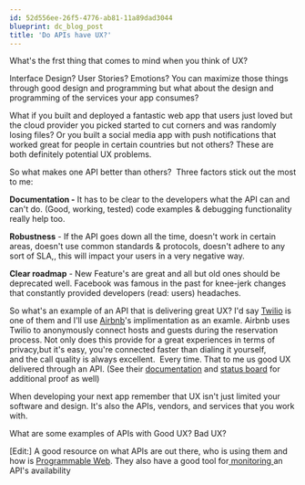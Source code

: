 ```yaml
---
id: 52d556ee-26f5-4776-ab81-11a89dad3044
blueprint: dc_blog_post
title: 'Do APIs have UX?'
---
```

What's the frst thing that comes to mind when you think of UX?

Interface Design? User Stories? Emotions? You can maximize those things through good design and programming but what about the design and programming of the services your app consumes?

What if you built and deployed a fantastic web app that users just loved but the cloud provider you picked started to cut corners and was randomly losing files? Or you built a social media app with push notifications that worked great for people in certain countries but not others? These are both definitely potential UX problems.

So what makes one API better than others?  Three factors stick out the most to me:

<strong>Documentation -</strong> It has to be clear to the developers what the API can and can't do. (Good, working, tested) code examples &amp; debugging functionality really help too.

<strong>Robustness</strong> - If the API goes down all the time, doesn't work in certain areas, doesn't use common standards &amp; protocols, doesn't adhere to any sort of SLA,, this will impact your users in a very negative way.

<strong>Clear roadmap</strong> - New Feature's are great and all but old ones should be deprecated well. Facebook was famous in the past for knee-jerk changes that constantly provided developers (read: users) headaches.

So what's an example of an API that is delivering great UX? I'd say <a href="http://twilio.com">Twilio</a> is one of them and I'll use <a href="http://airbnb.com">Airbnb</a>'s implimentation as an examle. Airbnb uses Twilio to anonymously connect hosts and guests during the reservation process. Not only does this provide for a great experiences in terms of privacy,but it's easy, you're connected faster than dialing it yourself, and the call quality is always excellent.  Every time. That to me us good UX delivered through an API. (See their <a href="http://www.twilio.com/docs">documentation</a> and <a href="http://status.twilio.com/">status board</a> for additional proof as well)

When developing your next app remember that UX isn't just limited your software and design. It's also the APIs, vendors, and services that you work with.

What are some examples of APIs with Good UX? Bad UX?

[Edit:] A good resource on what APIs are out there, who is using them and how is <a href="http://www.programmableweb.com/">Programmable Web</a>. They also have a good tool for<a href="http://monitor.programmableweb.com/tour"> monitoring </a>an API's availability